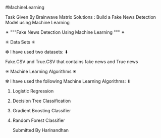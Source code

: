 #MachineLearning

Task Given By Brainwave Matrix Solutions : Build a Fake News Detection Model using Machine Learning 

✴ """Fake News Detection Using Machine Learning """ ✴

✳  Data Sets ✳ 

❇ I have used two datasets: ⬇ 

Fake.CSV and True.CSV that contains fake news and True news



✳ Machine Learning Algorithms ✳ 

❇ I have used  the following Machine Learning Algorithms: ⬇ 

1) Logistic Regression

2) Decision Tree Classification

3) Gradient Boosting Classifier

4) Random Forest Classifier

   Submitted By Harinandhan 
